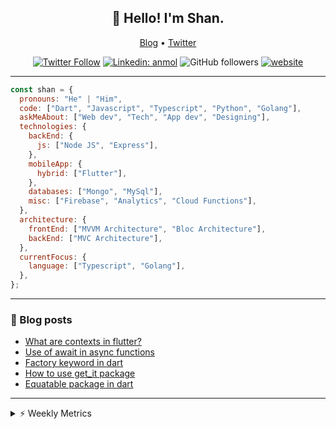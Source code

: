 <h2 align="center">👋 Hello! I'm Shan.</h2>
<p align="center">
  <a href="https://medium.com/feed/@shan-shaji">Blog</a> •
  <a href="https://twitter.com/intent/follow?screen_name=shan__shaji">Twitter</a>
</p>

<p align="center"><a href="https://twitter.com/intent/follow?screen_name=shan__shaji"><img src="https://img.shields.io/twitter/follow/shan__shaji?style=flat" alt="Twitter Follow"></a>
<a href="https://www.linkedin.com/in/shan-shaji/"><img src="https://img.shields.io/badge/shan-shaji?style=flat-square&amp;logo=Linkedin&amp;logoColor=white&amp;link=https://www.linkedin.com/in/shan-shaji/" alt="Linkedin: anmol"></a>
<img src="https://img.shields.io/github/followers/shan-shaji?label=Follow&amp;style=social" alt="GitHub followers">
<a href="http://shan-shaji.github.io/"><img src="https://img.shields.io/badge/Website-46a2f1.svg?&amp;style=flat-square&amp;logo=Google-Chrome&amp;logoColor=white&amp;link=http://shan-shaji.github.io/" alt="website"></a></p>

<hr>

```javascript
const shan = {
  pronouns: "He" | "Him",
  code: ["Dart", "Javascript", "Typescript", "Python", "Golang"],
  askMeAbout: ["Web dev", "Tech", "App dev", "Designing"],
  technologies: {
    backEnd: {
      js: ["Node JS", "Express"],
    },
    mobileApp: {
      hybrid: ["Flutter"],
    },
    databases: ["Mongo", "MySql"],
    misc: ["Firebase", "Analytics", "Cloud Functions"],
  },
  architecture: {
    frontEnd: ["MVVM Architecture", "Bloc Architecture"],
    backEnd: ["MVC Architecture"],
  },
  currentFocus: {
    language: ["Typescript", "Golang"],
  },
};
```

<hr>

<!-- I love connecting with different people</b> so if you want to say <b>hi, I'll be happy to meet you more!</b> 😊</em> -->

### 📕 Blog posts

<!-- BLOG-POST-LIST:START -->
- [What are contexts in flutter?](https://shan-shaji.medium.com/what-are-contexts-in-flutter-4b3a9a91492?source=rss-c347e1729e75------2)
- [Use of await in async functions](https://shan-shaji.medium.com/use-of-await-in-async-functions-5c6b084b24b6?source=rss-c347e1729e75------2)
- [Factory keyword in dart](https://shan-shaji.medium.com/factory-keyword-in-dart-b4235d83c2b8?source=rss-c347e1729e75------2)
- [How to use get_it package](https://shan-shaji.medium.com/how-to-use-get-it-package-e3d63f7c9290?source=rss-c347e1729e75------2)
- [Equatable package in dart](https://shan-shaji.medium.com/equatable-package-in-dart-6cf6c71ec843?source=rss-c347e1729e75------2)
<!-- BLOG-POST-LIST:END -->

<hr>
<details>
    <summary>⚡ Weekly Metrics</summary>
    <p>
    
<!--START_SECTION:waka-->
![Code Time](http://img.shields.io/badge/Code%20Time-1%2C696%20hrs%2014%20mins-blue)

![Profile Views](http://img.shields.io/badge/Profile%20Views-49-blue)

**🐱 My GitHub Data** 

> 🏆 119 Contributions in the Year 2023
 > 
> 📦 479.2 kB Used in GitHub's Storage 
 > 
> 💼 Opted to Hire
 > 
> 📜 123 Public Repositories 
 > 
> 🔑 14 Private Repositories  
 > 
**I'm a Night 🦉** 

```text
🌞 Morning       60 commits       ██░░░░░░░░░░░░░░░░░░░░░░░   07.71 % 
🌆 Daytime      224 commits       ███████░░░░░░░░░░░░░░░░░░   28.79 % 
🌃 Evening      320 commits       ██████████░░░░░░░░░░░░░░░   41.13 % 
🌙 Night        174 commits       █████░░░░░░░░░░░░░░░░░░░░   22.37 % 

```
📅 **I'm Most Productive on Sunday** 

```text
Monday          83 commits       ██░░░░░░░░░░░░░░░░░░░░░░░   10.67 % 
Tuesday        128 commits       ████░░░░░░░░░░░░░░░░░░░░░   16.45 % 
Wednesday      117 commits       ███░░░░░░░░░░░░░░░░░░░░░░   15.04 % 
Thursday        82 commits       ██░░░░░░░░░░░░░░░░░░░░░░░   10.54 % 
Friday         111 commits       ███░░░░░░░░░░░░░░░░░░░░░░   14.27 % 
Saturday       113 commits       ███░░░░░░░░░░░░░░░░░░░░░░   14.52 % 
Sunday         144 commits       ████░░░░░░░░░░░░░░░░░░░░░   18.51 % 

```


📊 **This Week I Spent My Time On** 

```text
⌚︎ Time Zone: Asia/Kolkata

💬 Programming Languages: 
Dart                     1 hr 35 mins        ████████████░░░░░░░░░░░░░   48.55 % 
Markdown                 39 mins             █████░░░░░░░░░░░░░░░░░░░░   20.10 % 
YAML                     18 mins             ██░░░░░░░░░░░░░░░░░░░░░░░   09.31 % 
Other                    17 mins             ██░░░░░░░░░░░░░░░░░░░░░░░   08.70 % 
JSON                     16 mins             ██░░░░░░░░░░░░░░░░░░░░░░░   08.26 % 

🔥 Editors: 
VS Code                  2 hrs 22 mins       ██████████████████░░░░░░░   72.79 % 
Android Studio           53 mins             ██████░░░░░░░░░░░░░░░░░░░   27.21 % 

🐱‍💻 Projects: 
serverpod                1 hr 19 mins        ██████████░░░░░░░░░░░░░░░   40.51 % 
turbo-flutter            53 mins             ██████░░░░░░░░░░░░░░░░░░░   27.21 % 
Shan-Shaji               31 mins             ████░░░░░░░░░░░░░░░░░░░░░   16.28 % 
chatgpt-mac              23 mins             ███░░░░░░░░░░░░░░░░░░░░░░   11.89 % 
amplify_trips_planner    3 mins              ░░░░░░░░░░░░░░░░░░░░░░░░░   01.74 % 

💻 Operating System: 
Mac                      2 hrs 1 min         ███████████████░░░░░░░░░░   61.69 % 
Windows                  53 mins             ██████░░░░░░░░░░░░░░░░░░░   27.21 % 
Linux                    21 mins             ██░░░░░░░░░░░░░░░░░░░░░░░   11.10 % 

```

**I Mostly Code in Dart** 

```text
Dart                     37 repos            ██████████░░░░░░░░░░░░░░░   41.57 % 
HTML                     17 repos            ████░░░░░░░░░░░░░░░░░░░░░   19.10 % 
JavaScript               15 repos            ████░░░░░░░░░░░░░░░░░░░░░   16.85 % 
CSS                      8 repos             ██░░░░░░░░░░░░░░░░░░░░░░░   08.99 % 
Python                   3 repos             ░░░░░░░░░░░░░░░░░░░░░░░░░   03.37 % 

```



 Last Updated on 11/02/2023 18:38:31 UTC
<!--END_SECTION:waka-->

</p>
 </details>

